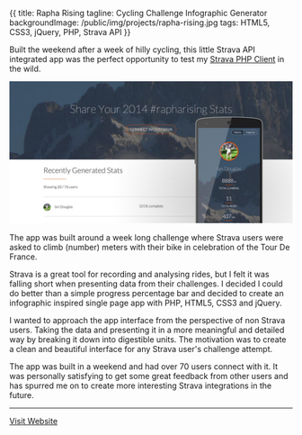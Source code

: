 {{
title: Rapha Rising
tagline: Cycling Challenge Infographic Generator
backgroundImage: /public/img/projects/rapha-rising.jpg
tags: HTML5, CSS3, jQuery, PHP, Strava API
}}

Built the weekend after a week of hilly cycling, this little Strava API integrated app was the perfect opportunity to test my [Strava PHP Client](/projects/github/) in the wild.

![rapha rising website](/public/img/screenshots/rapha-rising.jpg)

The app was built around a week long challenge where Strava users were asked to climb (number) meters  with their bike in celebration of the Tour De France.

Strava is a great tool for recording and analysing rides, but I felt it was falling short when presenting data from their challenges.  I decided I could do better than a simple progress percentage bar and decided to create an infographic inspired single page app with PHP, HTML5, CSS3 and jQuery.

I wanted to approach the app interface from the perspective of non Strava users. Taking the data and presenting it in a more meaningful and detailed way by breaking it down into digestible units. The motivation was to create a clean and beautiful interface for any Strava user's challenge attempt.

The app was built in a weekend and had over 70 users connect with it.  It was personally satisfying to get some great feedback from other users and has spurred me on to create more interesting Strava integrations in the future.

---
[Visit Website](http://iamstuartwilson.com/rapharising)
